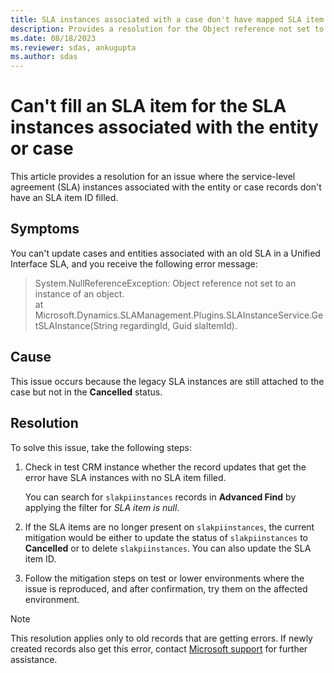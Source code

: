 ```yaml
---
title: SLA instances associated with a case don't have mapped SLA item in Dynamics 365 Customer Service
description: Provides a resolution for the Object reference not set to an instance of an object error that occurs when updating old cases and entities in Microsoft Dynamics 365 Customer Service.
ms.date: 08/18/2023
ms.reviewer: sdas, ankugupta
ms.author: sdas
---
```

# Can't fill an SLA item for the SLA instances associated with the entity or case

This article provides a resolution for an issue where the service-level agreement (SLA) instances associated with the entity or case records don't have an SLA item ID filled.

## Symptoms

You can't update cases and entities associated with an old SLA in a Unified Interface SLA, and you receive the following error message:

> System.NullReferenceException: Object reference not set to an instance of an object.  
> at Microsoft.Dynamics.SLAManagement.Plugins.SLAInstanceService.GetSLAInstance(String regardingId, Guid slaItemId).

## Cause

This issue occurs because the legacy SLA instances are still attached to the case but not in the **Cancelled** status.

## Resolution

To solve this issue, take the following steps:

1. Check in test CRM instance whether the record updates that get the error have SLA instances with no SLA item filled.

    You can search for `slakpiinstances` records in **Advanced Find** by applying the filter for *SLA item is null*.

2. If the SLA items are no longer present on `slakpiinstances`, the current mitigation would be either to update the status of `slakpiinstances` to **Cancelled** or to delete `slakpiinstances`. You can also update the SLA item ID.

3. Follow the mitigation steps on test or lower environments where the issue is reproduced, and after confirmation, try them on the affected environment.

> [!NOTE]
> This resolution applies only to old records that are getting errors. If newly created records also get this error, contact [Microsoft support](https://dynamics.microsoft.com/support/) for further assistance.
